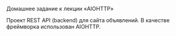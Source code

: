 Домашнее задание к лекции «AIOHTTP»


Проект REST API (backend) для сайта объявлений.
В качестве фреймворка использован AIOHTTP.

